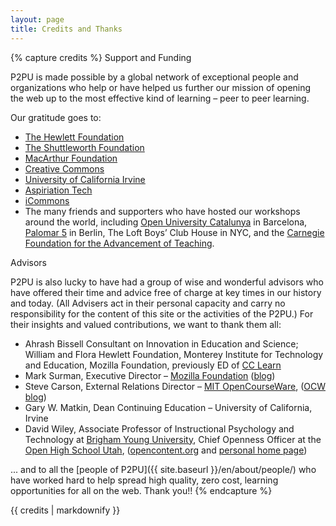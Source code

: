 ```yaml
---
layout: page
title: Credits and Thanks
---
```

{% capture credits %}
Support and Funding

P2PU is made possible by a global network of exceptional people and organizations who help or have helped us further our mission of opening the web up to the most effective kind of learning – peer to peer learning.

Our gratitude goes to:

* [The Hewlett Foundation](http://www.hewlett.org/)
* [The Shuttleworth Foundation ](http://www.shuttleworthfoundation.org)
* [MacArthur Foundation](http://www.macfound.org/)
* [Creative Commons](http://creativecommons.org)
* [University of California Irvine](http://www.uci.edu)
* [Aspiriation Tech](http://www.aspirationtech.org)
* [iCommons](http://icommons.org/)
* The many friends and supporters who have hosted our workshops around the world, including [Open University Catalunya](http://www.uoc.edu/portal/english/) in Barcelona, [Palomar 5](http://palomar5.org) in Berlin, The Loft Boys’ Club House in NYC, and the [Carnegie Foundation for the Advancement of Teaching](http://www.carnegiefoundation.org/).


Advisors

P2PU is also lucky to have had a group of wise and wonderful advisors who have offered their time and advice free of charge at key times in our history and today. (All Advisers act in their personal capacity and carry no responsibility for the content of this site or the activities of the P2PU.) For their insights and valued contributions, we want to thank them all:

* Ahrash Bissell Consultant on Innovation in Education and Science; William and Flora Hewlett Foundation,  Monterey Institute for Technology and Education, Mozilla Foundation, previously ED of [CC Learn](http://learn.creativecommons.org/)
* Mark Surman, Executive Director – [Mozilla Foundation](http://www.mozillafoundation.org/) ([blog](http://commonspace.wordpress.com/))
* Steve Carson, External Relations Director – [MIT OpenCourseWare](http://ocw.mit.edu/), ([OCW blog](http://ocwblog.org/author/steve-carson/))
* Gary W. Matkin, Dean Continuing Education – University of California, Irvine
* David Wiley, Associate Professor of Instructional Psychology and Technology at [Brigham Young University](http://byu.edu/), Chief Openness Officer at the [Open High School Utah](http://openhighschool.org/), ([opencontent.org](http://opencontent.org) and [personal home page](http://davidwiley.org/))

... and to all the [people of P2PU]({{ site.baseurl }}/en/about/people/) who have 
worked hard to help spread high quality, zero cost, learning opportunities for all on the web. Thank you!!
{% endcapture %}

<div class="container">
{{ credits | markdownify }}
</div>
<figure class="strech-banner credits"></figure>
